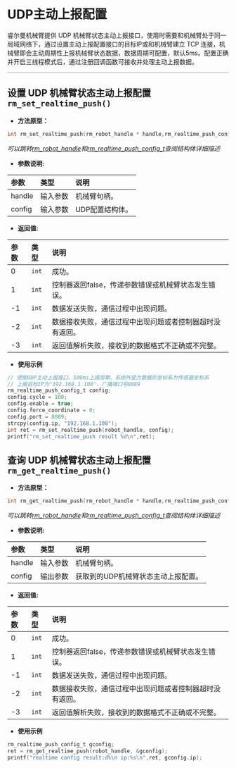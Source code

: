 # UDP主动上报配置

睿尔曼机械臂提供 UDP 机械臂状态主动上报接口，使用时需要和机械臂处于同一局域网络下，通过设置主动上报配置接口的目标IP或和机械臂建立 TCP 连接，机械臂即会主动周期性上报机械臂状态数据，数据周期可配置，默认5ms。配置正确并开启三线程模式后，通过注册回调函数可接收并处理主动上报数据。

<div style="height: 2px; background-image: linear-gradient(to right, #ccc, #ccc); margin: 1em 0;"></div>

## 设置 UDP 机械臂状态主动上报配置`rm_set_realtime_push()`

- **方法原型：**

```C
int rm_set_realtime_push(rm_robot_handle * handle,rm_realtime_push_config_t config)
```

*可以跳转[rm_robot_handle](../struct/robotHandle)和[rm_realtime_push_config_t](../struct/realtimePushConfig)查阅结构体详细描述*

- **参数说明:**

|   参数    |   类型    |   说明    |
| :--- | :--- | :--- |
|   handle  |    输入参数    |    机械臂句柄。    |
|   config  |    输入参数    |    UDP配置结构体。    |

- **返回值:**

|   参数    |   类型    |   说明    |
| :--- | :--- | :--- |
|   0  |    `int`    |    成功。    |
|   1  |    `int`    |    控制器返回false，传递参数错误或机械臂状态发生错误。    |
|  -1  |    `int`    |    数据发送失败，通信过程中出现问题。    |
|  -2  |    `int`    |    数据接收失败，通信过程中出现问题或者控制器超时没有返回。    |
|  -3  |    `int`    |    返回值解析失败，接收到的数据格式不正确或不完整。    |

- **使用示例**
  
```C
// 使能UDP主动上报接口，500ms上报周期，系统外受力数据的坐标系为传感器坐标系
// 上报目标IP为"192.168.1.108"，广播端口号8089
rm_realtime_push_config_t config;
config.cycle = 100;
config.enable = true;
config.force_coordinate = 0;
config.port = 8089;
strcpy(config.ip, "192.168.1.108");
int ret = rm_set_realtime_push(robot_handle, config);
printf("rm_set_realtime_push result %d\n",ret);
```

## 查询 UDP 机械臂状态主动上报配置`rm_get_realtime_push()`

- **方法原型：**

```C
int rm_get_realtime_push(rm_robot_handle * handle,rm_realtime_push_config_t * config)
```

*可以跳转[rm_robot_handle](../struct/robotHandle)和[rm_realtime_push_config_t](../struct/realtimePushConfig)查阅结构体详细描述*

- **参数说明:**

|   参数    |   类型    |   说明    |
| :--- | :--- | :--- |
|   handle  |    输入参数    |    机械臂句柄。    |
|   config  |    输出参数    |    获取到的UDP机械臂状态主动上报配置。    |

- **返回值:**

|   参数    |   类型    |   说明    |
| :--- | :--- | :--- |
|   0  |    `int`    |    成功。    |
|   1  |    `int`    |    控制器返回false，传递参数错误或机械臂状态发生错误。    |
|  -1  |    `int`    |    数据发送失败，通信过程中出现问题。    |
|  -2  |    `int`    |    数据接收失败，通信过程中出现问题或者控制器超时没有返回。    |
|  -3  |    `int`    |    返回值解析失败，接收到的数据格式不正确或不完整。    |

- **使用示例**
  
```C
rm_realtime_push_config_t gconfig;
ret = rm_get_realtime_push(robot_handle, &gconfig);
printf("realtime config result:d%\n ip:%s\n",ret, gconfig.ip);
```
